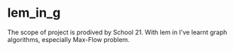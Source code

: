 # lem_in_g
The scope of project is prodived by School 21.
With lem in I've learnt graph algorithms, especially Max-Flow problem.
